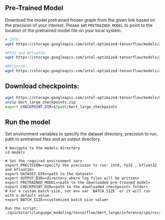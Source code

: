 <!--- 50. Baremetal -->
## Pre-Trained Model

Download the model pretrained frozen graph from the given link based on the precision of your interest. Please set `PRETRAINED_MODEL` to point to the location of the pretrained model file on your local system.
```bash
# INT8:
wget https://storage.googleapis.com/intel-optimized-tensorflow/models/2_10_0/per_channel_opt_int8_bf16_bert.pb

#FP32 and BFloat32:
wget https://storage.googleapis.com/intel-optimized-tensorflow/models/2_10_0/fp32_bert_squad.pb

#BFloat16:
wget https://storage.googleapis.com/intel-optimized-tensorflow/models/2_10_0/optimized_bf16_bert.pb
```

## Download checkpoints:
```bash
wget https://storage.googleapis.com/intel-optimized-tensorflow/models/v1_8/bert_large_checkpoints.zip
unzip bert_large_checkpoints.zip
export CHECKPOINT_DIR=$(pwd)/bert_large_checkpoints
```

## Run the model

Set environment variables to specify the dataset directory, precision to run, path to pretrained files and an output directory.
```
# Navigate to the models directory
cd models

# Set the required environment vars
export PRECISION=<specify the precision to run: int8, fp32 , bfloat32 and bfloat16>
export DATASET_DIR=<path to the dataset>
export OUTPUT_DIR=<directory where log files will be written>
export PRETRAINED_MODEL=<path to the downloaded pre-trained model>
export CHECKPOINT_DIR=<path to the downloaded checkpoints folder>
# For a custom batch size, set env var `BATCH_SIZE` or it will run with a default value.
export BATCH_SIZE=<customized batch size value>

Run the script:
./quickstart/language_modeling/tensorflow/bert_large/inference/cpu/<script_name.sh>
```
